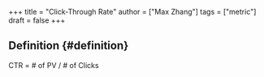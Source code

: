 +++
title = "Click-Through Rate"
author = ["Max Zhang"]
tags = ["metric"]
draft = false
+++

## Definition {#definition}

CTR = # of PV / # of Clicks
